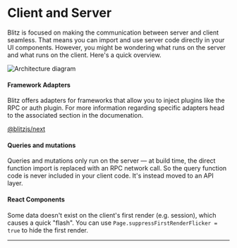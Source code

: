 # Client and Server

Blitz is focused on making the communication between server and client
seamless. That means you can import and use server code directly in your
UI components. However, you might be wondering what runs on the server and
what runs on the client. Here's a quick overview.

![Architecture diagram](/img/architecture-alt.png)

#### Framework Adapters

Blitz offers adapters for frameworks that allow you to inject plugins like
the RPC or auth plugin. For more information regarding specific adapters
head to the associated section in the documenation.

[@blitzjs/next](/docs/blitzjs-next)

#### Queries and mutations

Queries and mutations only run on the server — at build time, the direct
function import is replaced with an RPC network call. So the query
function code is never included in your client code. It's instead moved to
an API layer.

#### React Components

Some data doesn't exist on the client's first render (e.g. session), which
causes a quick "flash". You can use
`Page.suppressFirstRenderFlicker = true` to hide the first render.



---

